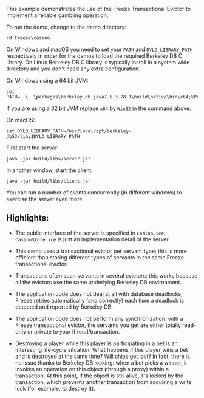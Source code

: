 This example demonstrates the use of the Freeze Transactional Evictor to
implement a reliable gambling operation.

To run the demo, change to the demo directory:

```
cd Freeze\casino
```

On Windows and macOS you need to set your `PATH` and `DYLD_LIBRARY_PATH`
respectively in order for the demos to load the required Berkeley DB C
library. On Linux Berkeley DB C library is typically install in a system
wide directory and you don't need any extra configuration.

On Windows using a 64 bit JVM:

```
set PATH=..\..\packages\berkeley.db.java7.5.3.28.1\build\native\bin\x64;%PATH%
```

If you are using a 32 bit JVM replace `x64` by `Win32` in the command above.

On macOS:

```
set DYLD_LIBRARY_PATH=/usr/local/opt/berkeley-db53/lib;$DYLD_LIBRARY_PATH
```

First start the server:

```
java -jar build/libs/server.jar
```

In another window, start the client:

```
java -jar build/libs/client.jar
```

You can run a number of clients concurrently (in different windows)
to exercise the server even more.

## Highlights:

* The public interface of the server is specified in `Casino.ice`;
  `CasinoStore.ice` is just an implementation detail of the server.

* This demo uses a transactional evictor per servant type; this
  is more efficient than storing different types of servants in
  the same Freeze transactional evictor.

* Transactions often span servants in several evictors; this works
  because all the evictors use the same underlying Berkeley DB
  environment.

* The application code does not deal at all with database deadlocks;
  Freeze retries automatically (and correctly) each time a deadlock is
  detected and reported by Berkeley DB.

* The application code does not perform any synchronization: with
  a Freeze transactional evictor, the servants you get are either
  totally read-only or private to your thread/transaction.

* Destroying a player while this player is participating in a bet
  is an interesting life-cycle situation. What happens if this player
  wins a bet and is destroyed at the same time? Will chips get lost?
  In fact, there is no issue thanks to Berkeley DB locking:
  when a bet picks a winner, it invokes an operation on this object
  (through a proxy) within a transaction. At this point, if the
  object is still alive, it's locked by the transaction, which
  prevents another transaction from acquiring a write lock (for
  example, to destroy it).
